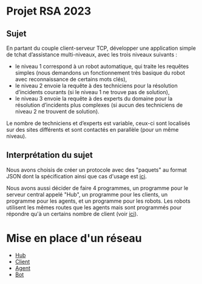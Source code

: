 # Projet RSA 2023

## Sujet

En partant du couple client-serveur TCP, développer une application simple de tchat
d’assistance multi-niveaux, avec les trois niveaux suivants :
- le niveau 1 correspond à un robot automatique, qui traite les requêtes simples (nous
demandons un fonctionnement très basique du robot avec reconnaissance de
certains mots clés),
- le niveau 2 envoie la requête à des techniciens pour la résolution d’incidents courants
(si le niveau 1 ne trouve pas de solution),
- le niveau 3 envoie la requête à des experts du domaine pour la résolution d’incidents
plus complexes (si aucun des techniciens de niveau 2 ne trouvent de solution).

Le nombre de techniciens et d’experts est variable, ceux-ci sont localisés sur des sites
différents et sont contactés en parallèle (pour un même niveau).

## Interprétation du sujet

Nous avons choisis de créer un protocole avec des "paquets" au format JSON dont la spécification ainsi que cas d'usage est [ici](./hub/readme.md).

Nous avons aussi décider de faire 4 programmes, un programme pour le serveur central appelé "Hub", un programme pour les clients, un programme pour les agents, et un programme pour les robots. Les robots utilisent les mêmes routes que les agents mais sont programmés pour répondre qu'à un certains nombre de client (voir [ici](./bot/readme.md)).

# Mise en place d'un réseau

 - [Hub](./hub/install.md)
 - [Client](./client/install.md)
 - [Agent](./agent/install.md)
 - [Bot](./bot/install.md)